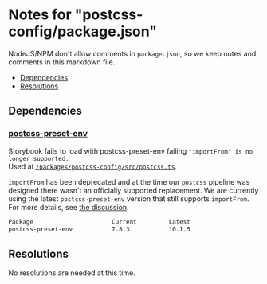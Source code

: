 # Notes for "postcss-config/package.json"

NodeJS/NPM don't allow comments in `package.json`, so we keep
notes and comments in this markdown file.

- [Dependencies](#dependencies)
- [Resolutions](#resolutions)

## Dependencies

### [postcss-preset-env](https://github.com/csstools/postcss-plugins/tree/main/plugin-packs/postcss-preset-env)

Storybook fails to load with postcss-preset-env failing `"importFrom" is no longer supported.`  
Used at [`/packages/postcss-config/src/postcss.ts`](https://github.com/pandell/frontend-config/tree/%40pandell/postcss-config%408.0.0/packages/postcss-config/src/postcss.ts#L62).

`importFrom` has been deprecated and at the time our `postcss` pipeline was designed
there wasn't an officially supported replacement. We are currently using the latest
`postcss-preset-env` version that still supports `importFrom`. For more details,
see [the discussion](https://github.com/csstools/postcss-plugins/discussions/192).

```sh
Package                      Current         Latest
postcss-preset-env           7.8.3           10.1.5
```

## Resolutions

No resolutions are needed at this time.
